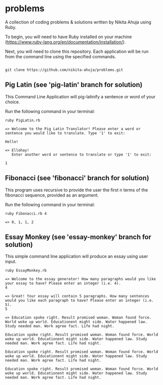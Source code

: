 # problems
A collection of coding problems & solutions written by Nikita Ahuja using Ruby.


To begin, you will need to have Ruby installed on your machine (https://www.ruby-lang.org/en/documentation/installation/).

Next, you will need to clone this repository. Each application will be run from the command line using the specified commands.

```

git clone https://github.com/nikita-ahuja/problems.git

```

## Pig Latin (see 'pig-latin' branch for solution)

This Command Line Application will pig-latinify a sentence or word of your choice.

Run the following command in your terminal:

```
ruby PigLatin.rb

=> Welcome to the Pig Latin Translator! Please enter a word or sentence you would like to translate. Type '1' to exit:

Hello!

=> Ellohay!
   Enter another word or sentence to translate or type '1' to exit:

1

```


## Fibonacci  (see 'fibonacci' branch for solution)

This program uses recursive to provide the user the first n terms of the fibonacci sequence, provided as an argument.

Run the following command in your terminal:

```
ruby Fibonacci.rb 4

=> 0, 1, 1, 2

```



## Essay Monkey (see 'essay-monkey' branch for solution)

This simple command line application will produce an essay using user input.

```
ruby EssayMonkey.rb

=> Welcome to the essay generator! How many paragraphs would you like your essay to have? Please enter an integer (i.e. 4).
4

=> Great! Your essay will contain 5 paragraphs. How many sentences would you like each paragraph to have? Please enter an integer (i.e. 5).
5

=> Education spoke right. Result promised woman. Woman found force. World woke up world. Educationent might side. Water happened law. Study needed man. Work agree fact. Life had night.

Education spoke right. Result promised woman. Woman found force. World woke up world. Educationent might side. Water happened law. Study needed man. Work agree fact. Life had night.

Education spoke right. Result promised woman. Woman found force. World woke up world. Educationent might side. Water happened law. Study needed man. Work agree fact. Life had night.

Education spoke right. Result promised woman. Woman found force. World woke up world. Educationent might side. Water happened law. Study needed man. Work agree fact. Life had night.

```
